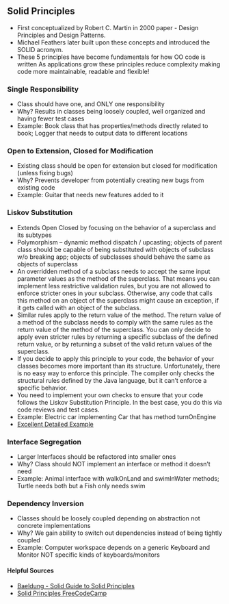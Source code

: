 ## Solid Principles

* First conceptualized by Robert C. Martin in 2000 paper - Design Principles and Design Patterns.   
* Michael Feathers later built upon these concepts and introduced the SOLID acronym.  
* These 5 principles have become fundamentals for how OO code is written 
As applications grow these principles reduce complexity making code more maintainable, readable and flexible!


### Single Responsibility

* Class should have one, and ONLY one responsibility
* Why?  Results in classes being loosely coupled, well organized and having fewer test cases
* Example: Book class that has properties/methods directly related to book; Logger that needs to output data to different locations


### Open to Extension, Closed for Modification

* Existing class should be open for extension but closed for modification (unless fixing bugs)
* Why?  Prevents developer from potentially creating new bugs from existing code
* Example: Guitar that needs new features added to it


### Liskov Substitution

* Extends Open Closed by focusing on the behavior of a superclass and its subtypes
* Polymorphism – dynamic method dispatch / upcasting; objects of parent class should be capable of being substituted with objects of subclass w/o breaking app; objects of subclasses should behave the same as objects of superclass
* An overridden method of a subclass needs to accept the same input parameter values as the method of the superclass. That means you can implement less restrictive validation rules, but you are not allowed to enforce stricter ones in your subclass. Otherwise, any code that calls this method on an object of the superclass might cause an exception, if it gets called with an object of the subclass.
* Similar rules apply to the return value of the method. The return value of a method of the subclass needs to comply with the same rules as the return value of the method of the superclass. You can only decide to apply even stricter rules by returning a specific subclass of the defined return value, or by returning a subset of the valid return values of the superclass.
* If you decide to apply this principle to your code, the behavior of your classes becomes more important than its structure. Unfortunately, there is no easy way to enforce this principle. The compiler only checks the structural rules defined by the Java language, but it can’t enforce a specific behavior.
* You need to implement your own checks to ensure that your code follows the Liskov Substitution Principle. In the best case, you do this via code reviews and test cases.
* Example: Electric car implementing Car that has method turnOnEngine
* [Excellent Detailed Example](https://stackify.com/solid-design-liskov-substitution-principle/)


### Interface Segregation

* Larger Interfaces should be refactored into smaller ones
* Why? Class should NOT implement an interface or method it doesn’t need
* Example: Animal interface with walkOnLand and swimInWater methods; Turtle needs both but a Fish only needs swim


### Dependency Inversion

* Classes should be loosely coupled depending on abstraction not concrete implementations
* Why? We gain ability to switch out dependencies instead of being tightly coupled
* Example: Computer workspace depends on a generic Keyboard and Monitor NOT specific kinds of keyboards/monitors


#### Helpful Sources
* [Baeldung - Solid Guide to Solid Principles](https://www.baeldung.com/solid-principles)
* [Solid Principles FreeCodeCamp](https://www.freecodecamp.org/news/solid-principles-explained-in-plain-english/)
